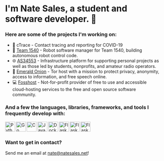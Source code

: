 # I'm Nate Sales, a student and software developer. 👋

### Here are some of the projects I'm working on:
- 🤒 cTrace - Contact tracing and reporting for COVID-19
- 🤖 [Team 1540](https://team1540.org) - Robot software manager for Team 1540, building autonomous robot control code.
- 🌐 [AS34553](https://natesales.net/network) - Infrastructure platform for supporting personal projects as well as those led by students, nonprofits, and amateur radio operators.
- 🧅 [Emerald Onion](https://emeraldonion.org) - Tor host with a mission to protect privacy, anonymity, access to information, and free speech online.
- 💻 [Fosshost](https://fosshost.org) - Not-for-profit provider of free to use and accessible cloud-hosting services to the free and open source software community. 

### And a few the languages, libraries, frameworks, and tools I frequently develop with:
<img align="left" alt="Python" width="32px" src="https://cdn.jsdelivr.net/npm/simple-icons@3.6.0/icons/python.svg" />
<img align="left" alt="Go" width="32px" src="https://cdn.jsdelivr.net/npm/simple-icons@3.6.0/icons/go.svg" />
<img align="left" alt="C" width="32px" src="https://cdn.jsdelivr.net/npm/simple-icons@3.6.0/icons/java.svg" />
<img align="left" alt="Java" width="32px" src="https://cdn.jsdelivr.net/npm/simple-icons@3.6.0/icons/c.svg" />
<img align="left" alt="Docker" width="32px" src="https://cdn.jsdelivr.net/npm/simple-icons@3.6.0/icons/docker.svg" />
<img align="left" alt="Flask" width="32px" src="https://cdn.jsdelivr.net/npm/simple-icons@3.6.0/icons/flask.svg" />
<img align="left" alt="Flask" width="32px" src="https://cdn.jsdelivr.net/npm/simple-icons@3.6.0/icons/next-dot-js.svg" />
<img align="left" alt="Flask" width="32px" src="https://cdn.jsdelivr.net/npm/simple-icons@3.6.0/icons/react.svg" />
<br />
<br />

### Want to get in contact?
Send me an email at nate@natesales.net!
